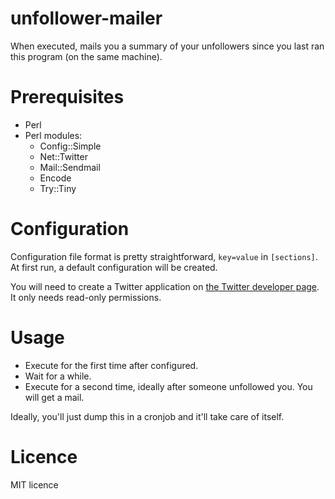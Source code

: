 unfollower-mailer
=================

When executed, mails you a summary of your unfollowers since you last ran this program (on the same machine).

Prerequisites
=============

* Perl
* Perl modules:
  * Config::Simple
  * Net::Twitter
  * Mail::Sendmail
  * Encode
  * Try::Tiny

Configuration
=============

Configuration file format is pretty straightforward, `key=value` in `[sections]`.
At first run, a default configuration will be created.

You will need to create a Twitter application on [the Twitter developer page](http://dev.twitter.com). It only needs read-only permissions.

Usage
=====

- Execute for the first time after configured.
- Wait for a while.
- Execute for a second time, ideally after someone unfollowed you. You will get a mail.

Ideally, you'll just dump this in a cronjob and it'll take care of itself.

Licence
=======

MIT licence